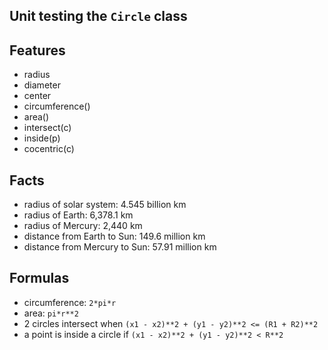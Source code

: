 ## Unit testing the ``Circle`` class

## Features
* radius
* diameter
* center
* circumference()
* area()
* intersect(c)
* inside(p)
* cocentric(c)


## Facts
* radius of solar system: 4.545 billion km
* radius of Earth: 6,378.1 km
* radius of Mercury: 2,440 km
* distance from Earth to Sun: 149.6 million km
* distance from Mercury to Sun: 57.91 million km


## Formulas
* circumference: ``2*pi*r``
* area: ``pi*r**2``
* 2 circles intersect when ``(x1 - x2)**2 + (y1 - y2)**2 <= (R1 + R2)**2``
* a point is inside a circle if ``(x1 - x2)**2 + (y1 - y2)**2 < R**2``
